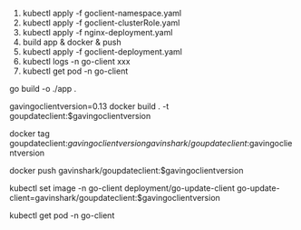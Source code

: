 1. kubectl apply -f goclient-namespace.yaml
2. kubectl apply -f goclient-clusterRole.yaml
3. kubectl apply -f nginx-deployment.yaml
4. build app & docker & push
5. kubectl apply -f goclient-deployment.yaml
6. kubectl logs -n go-client xxx
7. kubectl get pod -n go-client



go build -o ./app .

gavingoclientversion=0.13
docker build . -t goupdateclient:$gavingoclientversion

docker tag goupdateclient:$gavingoclientversion gavinshark/goupdateclient:$gavingoclientversion

docker push gavinshark/goupdateclient:$gavingoclientversion

kubectl set image -n go-client deployment/go-update-client go-update-client=gavinshark/goupdateclient:$gavingoclientversion

kubectl get pod -n go-client
